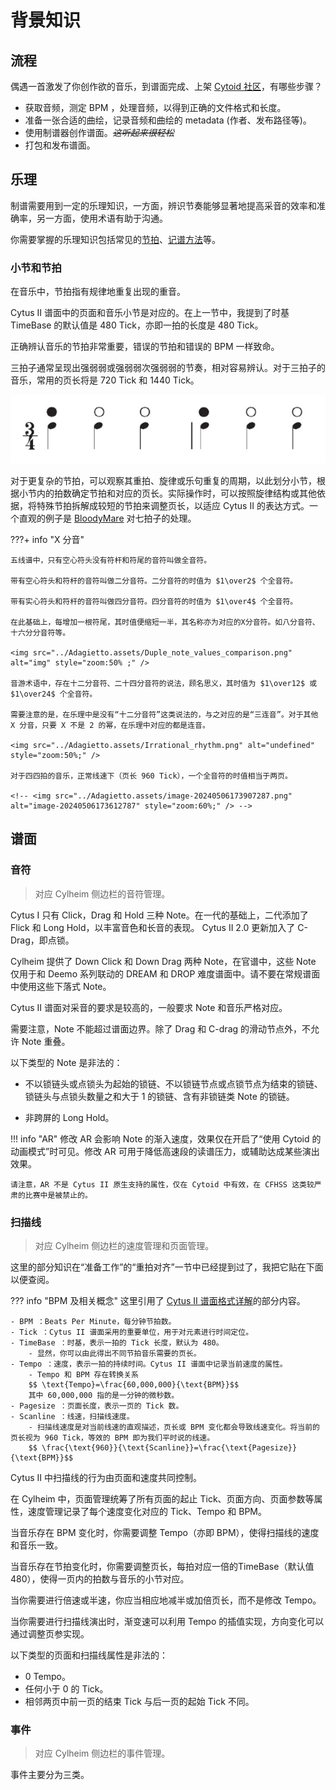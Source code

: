 # 背景知识

## 流程

偶遇一首激发了你创作欲的音乐，到谱面完成、上架 [Cytoid 社区](https://cytoid.io)，有哪些步骤？

- 获取音频，测定 BPM ，处理音频，以得到正确的文件格式和长度。
- 准备一张合适的曲绘，记录音频和曲绘的 metadata (作者、发布路径等)。
- 使用制谱器创作谱面。*~~这听起来很轻松~~*
- 打包和发布谱面。
  
## 乐理

制谱需要用到一定的乐理知识，一方面，辨识节奏能够显著地提高采音的效率和准确率，另一方面，使用术语有助于沟通。

你需要掌握的乐理知识包括常见的[节拍](https://zh.wikipedia.org/wiki/%E8%8A%82%E6%8B%8D)、[记谱方法](https://zh.wikipedia.org/zh-cn/%E4%BA%94%E7%B7%9A%E8%AD%9C)等。

### 小节和节拍

在音乐中，节拍指有规律地重复出现的重音。

Cytus II 谱面中的页面和音乐小节是对应的。在上一节中，我提到了时基 TimeBase 的默认值是 480 Tick，亦即一拍的长度是 480 Tick。

正确辨认音乐的节拍非常重要，错误的节拍和错误的 BPM 一样致命。

三拍子通常呈现出强弱弱或强弱弱次强弱弱的节奏，相对容易辨认。对于三拍子的音乐，常用的页长将是 720 Tick 和 1440 Tick。

![image-20240506194644949](Adagietto.assets\3-4_meter.png)

对于更复杂的节拍，可以观察其重拍、旋律或乐句重复的周期，以此划分小节，根据小节内的拍数确定节拍和对应的页长。实际操作时，可以按照旋律结构或其他依据，将特殊节拍拆解成较短的节拍来调整页长，以适应 Cytus II 的表达方式。一个直观的例子是 [BloodyMare](https://ct2view.the-kitti.com/chartlist/ivy001_009/chaos) 对七拍子的处理。


???+ info "X 分音"

	五线谱中，只有空心符头没有符杆和符尾的音符叫做全音符。
	
	带有空心符头和符杆的音符叫做二分音符。二分音符的时值为 $1\over2$ 个全音符。
	
	带有实心符头和符杆的音符叫做四分音符。四分音符的时值为 $1\over4$​ 个全音符。
	
	在此基础上，每增加一根符尾，其时值便缩短一半，其名称亦为对应的X分音符。如八分音符、十六分分音符等。
	
	<img src="../Adagietto.assets/Duple_note_values_comparison.png" alt="img" style="zoom:50% ;" />
	
	音游术语中，存在十二分音符、二十四分音符的说法，顾名思义，其时值为 $1\over12$ 或 $1\over24$ 个全音符。
	
	需要注意的是，在乐理中是没有“十二分音符”这类说法的，与之对应的是“三连音”。对于其他 X 分音，只要 X 不是 2 的幂，在乐理中对应的都是连音。
	
	<img src="../Adagietto.assets/Irrational_rhythm.png" alt="undefined" style="zoom:50%;" />
	
	对于四四拍的音乐，正常线速下（页长 960 Tick），一个全音符的时值相当于两页。
	
	<!-- <img src="../Adagietto.assets/image-20240506173907287.png" alt="image-20240506173612787" style="zoom:60%;" /> -->

## 谱面

### 音符

> 对应 Cylheim 侧边栏的音符管理。

<!-- Cytus II 谱面中的 Note 由谱面文件中的 `note_list` 控制，在 Cylheim 中，音符管理统筹了 Note 的 ID、页面、Tick、类型、AR 等属性。 -->

Cytus I 只有 Click，Drag 和 Hold 三种 Note。在一代的基础上，二代添加了 Flick 和 Long Hold，以丰富音色和长音的表现。 Cytus II 2.0 更新加入了 C-Drag，即点锁。

Cylheim 提供了 Down Click 和 Down Drag 两种 Note，在官谱中，这些 Note 仅用于和 Deemo 系列联动的 DREAM 和 DROP 难度谱面中。请不要在常规谱面中使用这些下落式 Note。

Cytus II 谱面对采音的要求是较高的，一般要求 Note 和音乐严格对应。

需要注意，Note 不能超过谱面边界。除了 Drag 和 C-drag 的滑动节点外，不允许 Note 重叠。

以下类型的 Note 是非法的：

- 不以锁链头或点锁头为起始的锁链、不以锁链节点或点锁节点为结束的锁链、锁链头与点锁头数量之和大于 1 的锁链、含有非锁链类 Note 的锁链。

- 非跨屏的 Long Hold。

!!! info "AR"
	修改 AR 会影响 Note 的渐入速度，效果仅在开启了“使用 Cytoid 的动画模式”时可见。修改 AR 可用于降低高速段的读谱压力，或辅助达成某些演出效果。
	
	请注意，AR 不是 Cytus II 原生支持的属性，仅在 Cytoid 中有效，在 CFHSS 这类较严肃的比赛中是被禁止的。

### 扫描线

> 对应 Cylheim 侧边栏的速度管理和页面管理。

这里的部分知识在“准备工作”的“重拍对齐”一节中已经提到过了，我把它贴在下面以便查阅。

??? info "BPM 及相关概念"
    这里引用了 [Cytus II 谱面格式详解](https://cytoid.wiki/zh/charting/chart-json.html)的部分内容。
    
    - BPM ：Beats Per Minute，每分钟节拍数。
    - Tick ：Cytus II 谱面采用的重要单位，用于对元素进行时间定位。
    - TimeBase ：时基，表示一拍的 Tick 长度，默认为 480。
        - 显然，你可以由此得出不同节拍音乐需要的页长。
    - Tempo ：速度，表示一拍的持续时间。Cytus II 谱面中记录当前速度的属性。
        - Tempo 和 BPM 存在转换关系 
        $$ \text{Tempo}=\frac{60,000,000}{\text{BPM}}$$
        其中 60,000,000 指的是一分钟的微秒数。
    - Pagesize ：页面长度，表示一页的 Tick 数。
    - Scanline ：线速，扫描线速度。
        - 扫描线速度是对当前线速的直观描述，页长或 BPM 变化都会导致线速变化。将当前的页长视为 960 Tick，等效的 BPM 即为我们平时说的线速。
        $$ \frac{\text{960}}{\text{Scanline}}=\frac{\text{Pagesize}}{\text{BPM}}$$
		
Cytus II 中扫描线的行为由页面和速度共同控制。

在 Cylheim 中，页面管理统筹了所有页面的起止 Tick、页面方向、页面参数等属性，速度管理记录了每个速度变化对应的 Tick、Tempo 和 BPM。

当音乐存在 BPM 变化时，你需要调整 Tempo（亦即 BPM），使得扫描线的速度和音乐一致。

当音乐存在节拍变化时，你需要调整页长，每拍对应一倍的TimeBase（默认值 480），使得一页内的拍数与音乐的小节对应。

当你需要进行倍速或半速，你应当相应地减半或加倍页长，而不是修改 Tempo。

当你需要进行扫描线演出时，渐变速可以利用 Tempo 的插值实现，方向变化可以通过调整页参实现。

以下类型的页面和扫描线属性是非法的：

  - 0 Tempo。
  - 任何小于 0 的 Tick。
  - 相邻两页中前一页的结束 Tick 与后一页的起始 Tick 不同。

### 事件

> 对应 Cylheim 侧边栏的事件管理。

事件主要分为三类。